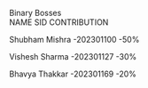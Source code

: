 Binary Bosses <br />
      NAME                       SID                  CONTRIBUTION
      
   Shubham Mishra        -202301100           -50%
   
   Vishesh Sharma        -202301127            -30%
   
   Bhavya  Thakkar       -202301169           -20%
